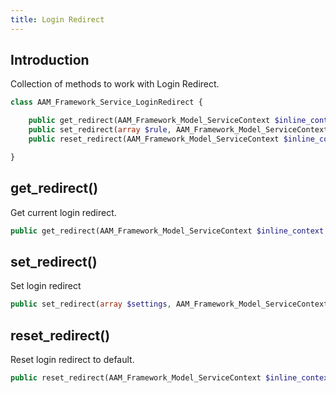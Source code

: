 ```yaml
---
title: Login Redirect
---
```


## Introduction

Collection of methods to work with Login Redirect.

```php
class AAM_Framework_Service_LoginRedirect {

    public get_redirect(AAM_Framework_Model_ServiceContext $inline_context = null) : array
    public set_redirect(array $rule, AAM_Framework_Model_ServiceContext $inline_context = null) : array
    public reset_redirect(AAM_Framework_Model_ServiceContext $inline_context = null) : array

}
```

## get_redirect()

Get current login redirect.

```php
public get_redirect(AAM_Framework_Model_ServiceContext $inline_context = null) : array
```

## set_redirect()

Set login redirect

```php
public set_redirect(array $settings, AAM_Framework_Model_ServiceContext $inline_context = null) : array
```

## reset_redirect()

Reset login redirect to default.

```php
public reset_redirect(AAM_Framework_Model_ServiceContext $inline_context = null) : array
```